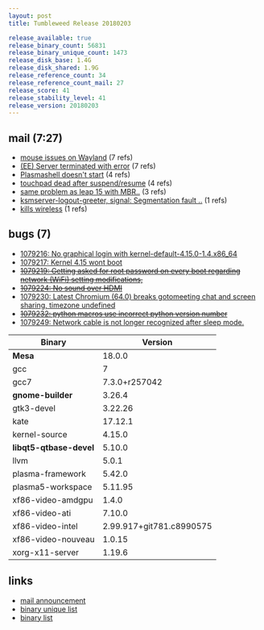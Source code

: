 ```yaml
---
layout: post
title: Tumbleweed Release 20180203

release_available: true
release_binary_count: 56831
release_binary_unique_count: 1473
release_disk_base: 1.4G
release_disk_shared: 1.9G
release_reference_count: 34
release_reference_count_mail: 27
release_score: 41
release_stability_level: 41
release_version: 20180203
---
```


## mail (7:27)

- [mouse issues on Wayland](https://lists.opensuse.org/opensuse-factory/2018-02/msg00223.html) (7 refs)
- [(EE) Server terminated with error](https://lists.opensuse.org/opensuse-factory/2018-02/msg00189.html) (7 refs)
- [Plasmashell doesn't start](https://lists.opensuse.org/opensuse-factory/2018-02/msg00196.html) (4 refs)
- [touchpad dead after suspend/resume](https://lists.opensuse.org/opensuse-factory/2018-02/msg00235.html) (4 refs)
- [same problem as leap 15 with MBR..](https://lists.opensuse.org/opensuse-factory/2018-02/msg00185.html) (3 refs)
- [ksmserver-logout-greeter, signal: Segmentation fault ..](https://lists.opensuse.org/opensuse-factory/2018-02/msg00188.html) (1 refs)
- [kills wireless](https://lists.opensuse.org/opensuse-factory/2018-02/msg00190.html) (1 refs)

## bugs (7)

<!--more-->

- [1079216: No graphical login with kernel-default-4.15.0-1.4.x86_64](https://bugzilla.opensuse.org/show_bug.cgi?id=1079216)
- [1079217: Kernel 4.15 wont boot](https://bugzilla.opensuse.org/show_bug.cgi?id=1079217)
- ~~[1079219: Getting asked for root password on every boot regarding network (WiFi) setting modifications,](https://bugzilla.opensuse.org/show_bug.cgi?id=1079219)~~
- ~~[1079224: No sound over HDMI](https://bugzilla.opensuse.org/show_bug.cgi?id=1079224)~~
- [1079230: Latest Chromium (64.0) breaks gotomeeting chat and screen sharing, timezone undefined](https://bugzilla.opensuse.org/show_bug.cgi?id=1079230)
- ~~[1079232: python macros use incorrect python version number](https://bugzilla.opensuse.org/show_bug.cgi?id=1079232)~~
- [1079249: Network cable is not longer recognized after sleep mode.](https://bugzilla.opensuse.org/show_bug.cgi?id=1079249)

Binary | Version
--- | ---
**Mesa** | 18.0.0
gcc | 7
gcc7 | 7.3.0+r257042
**gnome-builder** | 3.26.4
gtk3-devel | 3.22.26
kate | 17.12.1
kernel-source | 4.15.0
**libqt5-qtbase-devel** | 5.10.0
llvm | 5.0.1
plasma-framework | 5.42.0
plasma5-workspace | 5.11.95
xf86-video-amdgpu | 1.4.0
xf86-video-ati | 7.10.0
xf86-video-intel | 2.99.917+git781.c8990575
xf86-video-nouveau | 1.0.15
xorg-x11-server | 1.19.6

## links

- [mail announcement](https://lists.opensuse.org/opensuse-factory/2018-02/msg00183.html)
- [binary unique list](http://download.tumbleweed.boombatower.com/20180203/rpm.unique.list)
- [binary list](http://download.tumbleweed.boombatower.com/20180203/rpm.list)
